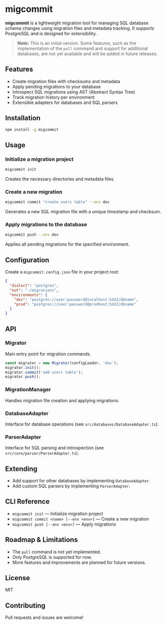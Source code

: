 # migcommit

**migcommit** is a lightweight migration tool for managing SQL database schema changes using migration files and metadata tracking. It supports PostgreSQL and is designed for extensibility.

> **Note:** This is an initial version. Some features, such as the implementation of the `pull` command and support for additional databases, are not yet available and will be added in future releases.

## Features

- Create migration files with checksums and metadata
- Apply pending migrations to your database
- Introspect SQL migrations using AST (Abstract Syntax Tree)
- Track migration history per environment
- Extensible adapters for databases and SQL parsers

## Installation

```bash
npm install -g migcommit
```

## Usage

### Initialize a migration project

```bash
migcommit init
```

Creates the necessary directories and metadata files.

### Create a new migration

```bash
migcommit commit "create users table" --env dev
```

Generates a new SQL migration file with a unique timestamp and checksum.

### Apply migrations to the database

```bash
migcommit push --env dev
```

Applies all pending migrations for the specified environment.

## Configuration

Create a `migcommit.config.json` file in your project root:

```json
{
  "dialect": "postgres",
  "out": "./migrations",
  "environments": {
    "dev": "postgres://user:password@localhost:5432/dbname",
    "prod": "postgres://user:password@prodhost:5432/dbname"
  }
}
```

## API

### Migrator

Main entry point for migration commands.

```typescript
const migrator = new Migrator(configLoader, 'dev');
migrator.init();
migrator.commit('add users table');
migrator.push();
```

### MigrationManager

Handles migration file creation and applying migrations.

### DatabaseAdapter

Interface for database operations (see `src/databases/DatabaseAdapter.ts`).

### ParserAdapter

Interface for SQL parsing and introspection (see `src/core/parser/ParserAdapter.ts`).

## Extending

- Add support for other databases by implementing `DatabaseAdapter`.
- Add custom SQL parsers by implementing `ParserAdapter`.

## CLI Reference

- `migcommit init` — Initialize migration project
- `migcommit commit <name> [--env <env>]` — Create a new migration
- `migcommit push [--env <env>]` — Apply migrations

## Roadmap & Limitations

- The `pull` command is not yet implemented.
- Only PostgreSQL is supported for now.
- More features and improvements are planned for future versions.

## License

MIT

## Contributing

Pull requests and issues are welcome!